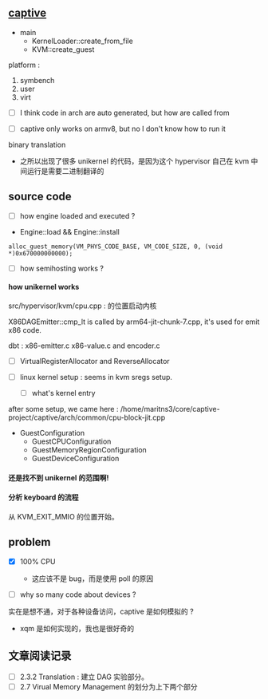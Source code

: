 ## [captive](https://github.com/tspink/captive)
- main
  - KernelLoader::create_from_file
  - KVM::create_guest

platform :
1. symbench
2. user
3. virt

- [ ] I think code in arch are auto generated, but how are called from 

- [ ] captive only works on armv8, but no I don't know how to run it

binary translation 

- 之所以出现了很多 unikernel 的代码，是因为这个 hypervisor 自己在 kvm 中间运行是需要二进制翻译的



## source code
- [ ] how engine loaded and executed ?

- Engine::load && Engine::install

`alloc_guest_memory(VM_PHYS_CODE_BASE, VM_CODE_SIZE, 0, (void *)0x670000000000);`

- [ ] how semihosting works ?


#### how unikernel works
src/hypervisor/kvm/cpu.cpp : 的位置启动内核

X86DAGEmitter::cmp_lt is called by arm64-jit-chunk-7.cpp, it's used for emit x86 code.

dbt : x86-emitter.c  x86-value.c and encoder.c

- [ ] VirtualRegisterAllocator and ReverseAllocator

- [ ] linux kernel setup : seems in kvm sregs setup.
  - [ ] what's kernel entry

after some setup, we came here :
/home/maritns3/core/captive-project/captive/arch/common/cpu-block-jit.cpp




- GuestConfiguration
  - GuestCPUConfiguration
  - GuestMemoryRegionConfiguration
  - GuestDeviceConfiguration


#### 还是找不到 unikernel 的范围啊!

#### 分析 keyboard 的流程
从 KVM_EXIT_MMIO 的位置开始。

## problem
- [x] 100% CPU
  - 这应该不是 bug，而是使用 poll 的原因

- [ ] why so many code about devices ?

实在是想不通，对于各种设备访问，captive 是如何模拟的 ?
  - xqm 是如何实现的，我也是很好奇的 

## 文章阅读记录
- [ ] 2.3.2 Translation : 建立 DAG 实验部分。
- [ ] 2.7 Virual Memory Management 的划分为上下两个部分
